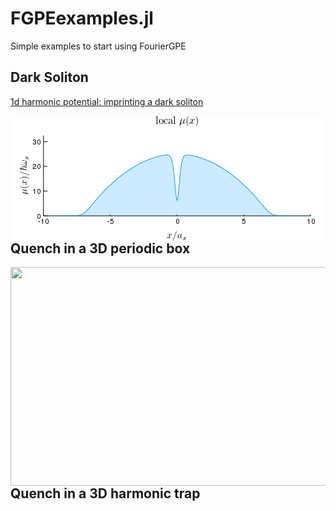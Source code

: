 # FGPEexamples.jl 
Simple examples to start using FourierGPE

## Dark Soliton
[1d harmonic potential: imprinting a dark soliton](https://ashtonsbradley.github.io/FGPEexamples.jl/html/1dharmonic.html)

<img align="left" src="/media/soliton.gif" width="500" height="200">

## Quench in a 3D periodic box
<img align="left" src="/media/3dquenchiso.gif" width="600" height="350">

## Quench in a 3D harmonic trap


